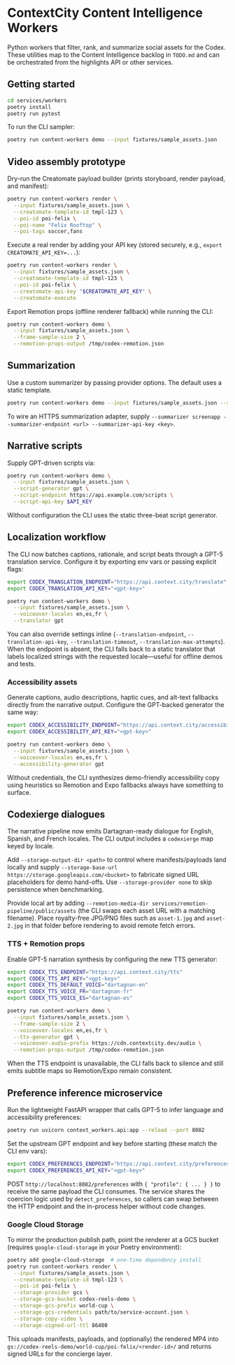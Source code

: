 # ContextCity Content Intelligence Workers

Python workers that filter, rank, and summarize social assets for the Codex. These utilities map to the Content Intelligence backlog in `TODO.md` and can be orchestrated from the highlights API or other services.

## Getting started

```bash
cd services/workers
poetry install
poetry run pytest
```

To run the CLI sampler:

```bash
poetry run content-workers demo --input fixtures/sample_assets.json
```

## Video assembly prototype

Dry-run the Creatomate payload builder (prints storyboard, render payload, and manifest):

```bash
poetry run content-workers render \
  --input fixtures/sample_assets.json \
  --creatomate-template-id tmpl-123 \
  --poi-id poi-felix \
  --poi-name "Felix Rooftop" \
  --poi-tags soccer,fans
```

Execute a real render by adding your API key (stored securely, e.g., `export CREATOMATE_API_KEY=...`):

```bash
poetry run content-workers render \
  --input fixtures/sample_assets.json \
  --creatomate-template-id tmpl-123 \
  --poi-id poi-felix \
  --creatomate-api-key "$CREATOMATE_API_KEY" \
  --creatomate-execute
```

Export Remotion props (offline renderer fallback) while running the CLI:

```bash
poetry run content-workers demo \
  --input fixtures/sample_assets.json \
  --frame-sample-size 2 \
  --remotion-props-output /tmp/codex-remotion.json
```

## Summarization

Use a custom summarizer by passing provider options. The default uses a static template.

```bash
poetry run content-workers demo --input fixtures/sample_assets.json --summarizer static
```

To wire an HTTPS summarization adapter, supply `--summarizer screenapp --summarizer-endpoint <url> --summarizer-api-key <key>`.

## Narrative scripts

Supply GPT-driven scripts via:

```bash
poetry run content-workers demo \
  --input fixtures/sample_assets.json \
  --script-generator gpt \
  --script-endpoint https://api.example.com/scripts \
  --script-api-key $API_KEY
```

Without configuration the CLI uses the static three-beat script generator.

## Localization workflow

The CLI now batches captions, rationale, and script beats through a GPT-5 translation service. Configure it by exporting env vars or passing explicit flags:

```bash
export CODEX_TRANSLATION_ENDPOINT="https://api.context.city/translate"
export CODEX_TRANSLATION_API_KEY="<gpt-key>"

poetry run content-workers demo \
  --input fixtures/sample_assets.json \
  --voiceover-locales en,es,fr \
  --translator gpt
```

You can also override settings inline (`--translation-endpoint`, `--translation-api-key`, `--translation-timeout`, `--translation-max-attempts`). When the endpoint is absent, the CLI falls back to a static translator that labels localized strings with the requested locale—useful for offline demos and tests.

### Accessibility assets

Generate captions, audio descriptions, haptic cues, and alt-text fallbacks directly from the narrative output. Configure the GPT-backed generator the same way:

```bash
export CODEX_ACCESSIBILITY_ENDPOINT="https://api.context.city/accessibility"
export CODEX_ACCESSIBILITY_API_KEY="<gpt-key>"

poetry run content-workers demo \
  --input fixtures/sample_assets.json \
  --voiceover-locales en,es,fr \
  --accessibility-generator gpt
```

Without credentials, the CLI synthesizes demo-friendly accessibility copy using heuristics so Remotion and Expo fallbacks always have something to surface.

## Codexierge dialogues

The narrative pipeline now emits Dartagnan-ready dialogue for English, Spanish, and French locales. The CLI output includes a `codexierge` map keyed by locale.

Add `--storage-output-dir <path>` to control where manifests/payloads land locally and supply `--storage-base-url https://storage.googleapis.com/<bucket>` to fabricate signed URL placeholders for demo hand-offs. Use `--storage-provider none` to skip persistence when benchmarking.

Provide local art by adding `--remotion-media-dir services/remotion-pipeline/public/assets` (the CLI swaps each asset URL with a matching filename). Place royalty-free JPG/PNG files such as `asset-1.jpg` and `asset-2.jpg` in that folder before rendering to avoid remote fetch errors.

### TTS + Remotion props

Enable GPT-5 narration synthesis by configuring the new TTS generator:

```bash
export CODEX_TTS_ENDPOINT="https://api.context.city/tts"
export CODEX_TTS_API_KEY="<gpt-key>"
export CODEX_TTS_DEFAULT_VOICE="dartagnan-en"
export CODEX_TTS_VOICE_FR="dartagnan-fr"
export CODEX_TTS_VOICE_ES="dartagnan-es"

poetry run content-workers demo \
  --input fixtures/sample_assets.json \
  --frame-sample-size 2 \
  --voiceover-locales en,es,fr \
  --tts-generator gpt \
  --voiceover-audio-prefix https://cdn.contextcity.dev/audio \
  --remotion-props-output /tmp/codex-remotion.json
```

When the TTS endpoint is unavailable, the CLI falls back to silence and still emits subtitle maps so Remotion/Expo remain consistent.

## Preference inference microservice

Run the lightweight FastAPI wrapper that calls GPT-5 to infer language and accessibility preferences:

```bash
poetry run uvicorn context_workers.api:app --reload --port 8082
```

Set the upstream GPT endpoint and key before starting (these match the CLI env vars):

```bash
export CODEX_PREFERENCES_ENDPOINT="https://api.context.city/preferences"
export CODEX_PREFERENCES_API_KEY="<gpt-key>"
```

POST `http://localhost:8082/preferences` with `{ "profile": { ... } }` to receive the same payload the CLI consumes. The service shares the coercion logic used by `detect_preferences`, so callers can swap between the HTTP endpoint and the in-process helper without code changes.


### Google Cloud Storage

To mirror the production publish path, point the renderer at a GCS bucket (requires `google-cloud-storage` in your Poetry environment):

```bash
poetry add google-cloud-storage  # one-time dependency install
poetry run content-workers render \
  --input fixtures/sample_assets.json \
  --creatomate-template-id tmpl-123 \
  --poi-id poi-felix \
  --storage-provider gcs \
  --storage-gcs-bucket codex-reels-demo \
  --storage-gcs-prefix world-cup \
  --storage-gcs-credentials path/to/service-account.json \
  --storage-copy-video \
  --storage-signed-url-ttl 86400
```

This uploads manifests, payloads, and (optionally) the rendered MP4 into `gs://codex-reels-demo/world-cup/poi-felix/<render-id>/` and returns signed URLs for the concierge layer.
